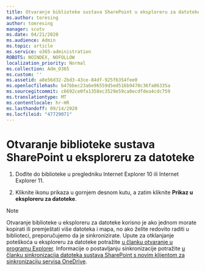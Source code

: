 ```yaml
---
title: Otvaranje biblioteke sustava SharePoint u eksploreru za datoteke
ms.author: toresing
author: tomresing
manager: scotv
ms.date: 04/21/2020
ms.audience: Admin
ms.topic: article
ms.service: o365-administration
ROBOTS: NOINDEX, NOFOLLOW
localization_priority: Normal
ms.collection: Adm_O365
ms.custom: ''
ms.assetid: a8e56d32-2bd3-43ce-84df-925f6354fee0
ms.openlocfilehash: b47bbec23a6e96559d5ed516b9470c36fa06335a
ms.sourcegitcommit: c6692ce0fa1358ec3529e59ca0ecdfdea4cdc759
ms.translationtype: MT
ms.contentlocale: hr-HR
ms.lasthandoff: 09/14/2020
ms.locfileid: "47729071"
---
```

# <a name="open-a-sharepoint-library-in-file-explorer"></a>Otvaranje biblioteke sustava SharePoint u eksploreru za datoteke

1. Dođite do biblioteke u pregledniku Internet Explorer 10 ili Internet Explorer 11. 
    
2. Kliknite ikonu prikaza u gornjem desnom kutu, a zatim kliknite **Prikaz u eksploreru za datoteke**.
    
> [!NOTE]
> Otvaranje biblioteke u eksploreru za datoteke korisno je ako jednom morate kopirati ili premještati više datoteka i mapa, no ako želite redovito raditi u biblioteci, preporučujemo da je sinkronizirate. Upute za otklanjanje poteškoća u eksploreru za datoteke potražite [u članku otvaranje u programu Explorer](https://go.microsoft.com/fwlink/?linkid=871665). Informacije o postavljanju sinkronizacije potražite [u članku sinkronizacija datoteka sustava SharePoint s novim klijentom za sinkronizaciju servisa OneDrive](https://go.microsoft.com/fwlink/?linkid=871666). 
  

